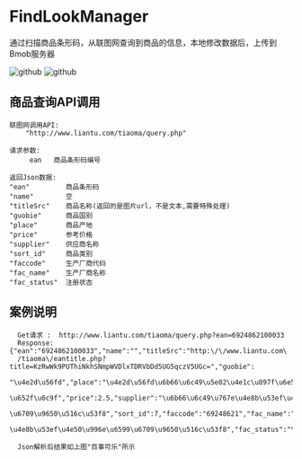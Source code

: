 FindLookManager
===============

通过扫描商品条形码，从联图网查询到商品的信息，本地修改数据后，上传到Bmob服务器


![github](https://github.com/Stonekity/FindLookManager/blob/master/Screenshot1.png)
![github](https://github.com/Stonekity/FindLookManager/blob/master/Screenshot2.png)


商品查询API调用
---------------

    联图网调用API: 
        "http://www.liantu.com/tiaoma/query.php"
    
    请求参数:
         ean   商品条形码编号
    
    返回Json数据:
    "ean"         商品条形码
    "name"        空
    "titleSrc"    商品名称(返回的是图片url，不是文本,需要特殊处理)
    "guobie"      商品国别
    "place"       商品产地
    "price"       参考价格
    "supplier"    供应商名称
    "sort_id"     商品类别
    "faccode"     生产厂商代码
    "fac_name"    生产厂商名称
    "fac_status"  注册状态
  

案例说明
--------

      Get请求 :  http://www.liantu.com/tiaoma/query.php?ean=6924862100033
      Response:  {"ean":"6924862100033","name":"","titleSrc":"http:\/\/www.liantu.com\
      /tiaoma\/eantitle.php?title=KzRwWk9PUThiNkhSNmpWVDlxTDRVbDd5UG5qczV5UGc=","guobie":
      "\u4e2d\u56fd","place":"\u4e2d\u56fd\u6b66\u6c49\u5e02\u4e1c\u897f\u6e56\u533a\u4e03
      \u652f\u6c9f","price":2.5,"supplier":"\u6b66\u6c49\u767e\u4e8b\u53ef\u4e50\u996e\u6599
      \u6709\u9650\u516c\u53f8","sort_id":7,"faccode":"69248621","fac_name":"\u6b66\u6c49\u767e
      \u4e8b\u53ef\u4e50\u996e\u6599\u6709\u9650\u516c\u53f8","fac_status":"\u6709\u6548"}
     
      Json解析后结果如上图"百事可乐"所示
      
  
  
